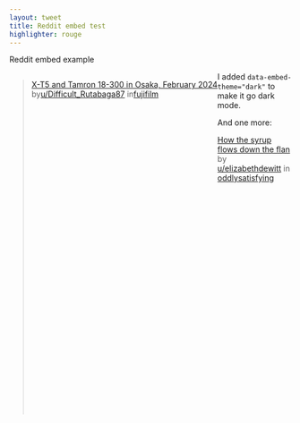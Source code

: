 ```yaml
---
layout: tweet
title: Reddit embed test
highlighter: rouge
---
```


Reddit embed example

<div style="float:left">
	<blockquote class="reddit-embed-bq" data-embed-theme="dark" style="height:500px" data-embed-height="740"><a href="https://www.reddit.com/r/fujifilm/comments/1fnpiu8/xt5_and_tamron_18300_in_osaka_february_2024/">X-T5 and Tamron 18-300 in Osaka, February 2024</a><br> by<a href="https://www.reddit.com/user/Difficult_Rutabaga87/">u/Difficult_Rutabaga87</a> in<a href="https://www.reddit.com/r/fujifilm/">fujifilm</a></blockquote><script async="" src="https://embed.reddit.com/widgets.js" charset="UTF-8"></script>
</div>

<!--more-->

I added `data-embed-theme="dark"` to make it go dark mode.

And one more:

<div>
<blockquote class="reddit-embed-bq" data-embed-theme="dark" style="height:500px" data-embed-height="740">
	<a href="https://www.reddit.com/r/oddlysatisfying/comments/1fmi585/how_the_syrup_flows_down_the_flan/">
		How the syrup flows down the flan</a>
	<br>
	by
	<a href="https://www.reddit.com/user/eIizabethdewitt/">u/eIizabethdewitt</a>
	in
	<a href="https://www.reddit.com/r/oddlysatisfying/">oddlysatisfying</a>
</blockquote>
<script async="" src="https://embed.reddit.com/widgets.js" charset="UTF-8"></script>
</div>

